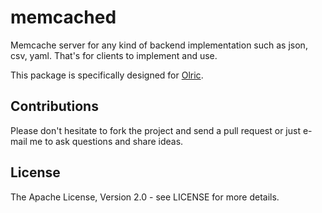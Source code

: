 # memcached

Memcache server for any kind of backend implementation such as json, csv, yaml. That's for clients to implement and use.

This package is specifically designed for [Olric](https://github.com/buraksezer/olric).

## Contributions

Please don't hesitate to fork the project and send a pull request or just e-mail me to ask questions and share ideas.

## License

The Apache License, Version 2.0 - see LICENSE for more details.